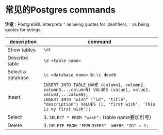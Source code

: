 # 常见的Postgres commands

**注意**：PostgreSQL interprets `"` as being quotes for identifiers, `'` as being quotes for strings.

| description | command |
| ---- | --- |
| Show tables | `\dt` |
| Describe table | `\d <table name>` |
| Select a database | `\c <database name>` ie: `\c devdb`|
| Insert | `INSERT INTO TABLE_NAME (column1, column2, column3,...columnN) VALUES (value1, value2, value3,...valueN);` <br> `INSERT INTO "wish" ("id", "title", "description") VALUES (1, 'first wish', 'This is my first wish');`|
| Select | 1. `SELECT * FROM "wish";` (table name要加引号)|
| Delete | 1. `DELETE FROM "EMPLOYEES"  WHERE "ID" = 1;`|
